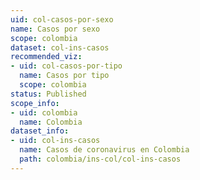 ```yaml
---
uid: col-casos-por-sexo
name: Casos por sexo
scope: colombia
dataset: col-ins-casos
recommended_viz:
- uid: col-casos-por-tipo
  name: Casos por tipo
  scope: colombia
status: Published
scope_info:
- uid: colombia
  name: Colombia
dataset_info:
- uid: col-ins-casos
  name: Casos de coronavirus en Colombia
  path: colombia/ins-col/col-ins-casos
---
```


